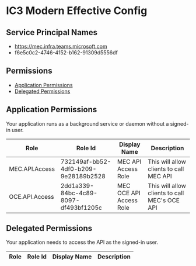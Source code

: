 # IC3 Modern Effective Config
## Service Principal Names
- https://mec.infra.teams.microsoft.com
- f6e5c0c2-4746-4152-b162-91309d5556df

 ## Permissions
- [Application Permissions](#application-permissions)
- [Delegated Permissions](#delegated-permissions)

## Application Permissions
Your application runs as a background service or daemon without a signed-in user.

| Role | Role Id | Display Name | Description |
|---|---|---|---|
| MEC.API.Access | 732149af-bb52-4df0-b209-9e28189b2528 | MEC API Access Role | This will allow clients to call MEC API |
| OCE.API.Access | 2dd1a339-84bc-4c89-8097-df493bf1205c | MEC OCE API Access Role | This will allow clients to call MEC's OCE API |

## Delegated Permissions
Your application needs to access the API as the signed-in user. 

| Role | Role Id | Display Name | Description |
|---|---|---|---|

